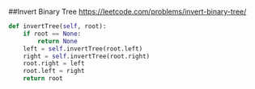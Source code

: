 ##Invert Binary Tree 
https://leetcode.com/problems/invert-binary-tree/
```python
def invertTree(self, root):        
    if root == None:
        return None
    left = self.invertTree(root.left) 
    right = self.invertTree(root.right)
    root.right = left
    root.left = right
    return root
``` 
